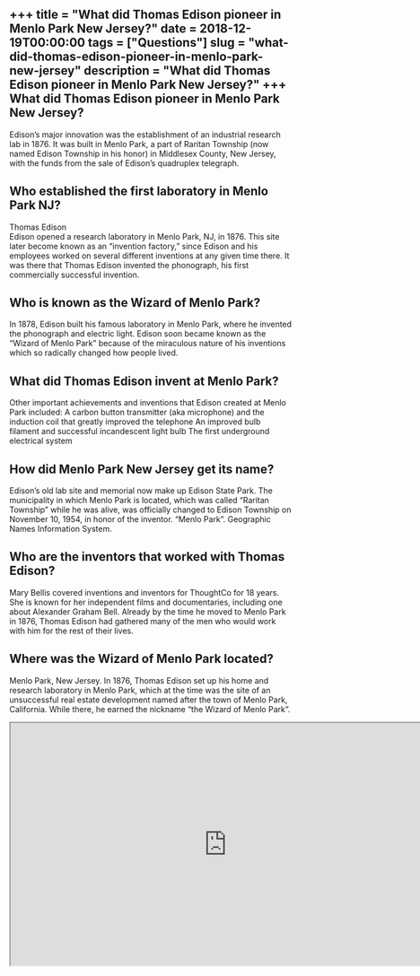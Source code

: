 +++
title = "What did Thomas Edison pioneer in Menlo Park New Jersey?"
date = 2018-12-19T00:00:00
tags = ["Questions"]
slug = "what-did-thomas-edison-pioneer-in-menlo-park-new-jersey"
description = "What did Thomas Edison pioneer in Menlo Park New Jersey?"
+++
What did Thomas Edison pioneer in Menlo Park New Jersey?
--------------------------------------------------------

Edison’s major innovation was the establishment of an industrial research lab in 1876. It was built in Menlo Park, a part of Raritan Township (now named Edison Township in his honor) in Middlesex County, New Jersey, with the funds from the sale of Edison’s quadruplex telegraph.

Who established the first laboratory in Menlo Park NJ?
------------------------------------------------------

Thomas Edison  
Edison opened a research laboratory in Menlo Park, NJ, in 1876. This site later become known as an “invention factory,” since Edison and his employees worked on several different inventions at any given time there. It was there that Thomas Edison invented the phonograph, his first commercially successful invention.

Who is known as the Wizard of Menlo Park?
-----------------------------------------

In 1878, Edison built his famous laboratory in Menlo Park, where he invented the phonograph and electric light. Edison soon became known as the “Wizard of Menlo Park” because of the miraculous nature of his inventions which so radically changed how people lived.

What did Thomas Edison invent at Menlo Park?
--------------------------------------------

Other important achievements and inventions that Edison created at Menlo Park included: A carbon button transmitter (aka microphone) and the induction coil that greatly improved the telephone An improved bulb filament and successful incandescent light bulb The first underground electrical system

How did Menlo Park New Jersey get its name?
-------------------------------------------

Edison’s old lab site and memorial now make up Edison State Park. The municipality in which Menlo Park is located, which was called “Raritan Township” while he was alive, was officially changed to Edison Township on November 10, 1954, in honor of the inventor. “Menlo Park”. Geographic Names Information System.

Who are the inventors that worked with Thomas Edison?
-----------------------------------------------------

Mary Bellis covered inventions and inventors for ThoughtCo for 18 years. She is known for her independent films and documentaries, including one about Alexander Graham Bell. Already by the time he moved to Menlo Park in 1876, Thomas Edison had gathered many of the men who would work with him for the rest of their lives.

Where was the Wizard of Menlo Park located?
-------------------------------------------

Menlo Park, New Jersey. In 1876, Thomas Edison set up his home and research laboratory in Menlo Park, which at the time was the site of an unsuccessful real estate development named after the town of Menlo Park, California. While there, he earned the nickname “the Wizard of Menlo Park”.

<iframe allow="accelerometer; autoplay; clipboard-write; encrypted-media; gyroscope; picture-in-picture" allowfullscreen="" class="__youtube_prefs__  epyt-is-override  no-lazyload" data-no-lazy="1" data-origheight="433" data-origwidth="770" data-skipgform_ajax_framebjll="" height="433" id="_ytid_71436" loading="lazy" src="https://www.youtube.com/embed/TURsZ4m7L3o?enablejsapi=1&autoplay=0&cc_load_policy=0&cc_lang_pref=&iv_load_policy=1&loop=0&modestbranding=0&rel=1&fs=1&playsinline=0&autohide=2&theme=dark&color=red&controls=1&" title="YouTube player" width="770"></iframe>